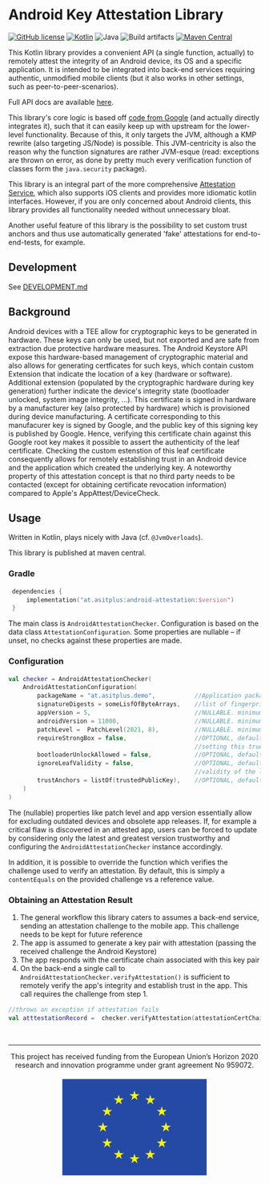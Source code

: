 # Android Key Attestation Library
[![GitHub license](https://img.shields.io/badge/license-Apache%20License%202.0-brightgreen.svg?style=flat)](http://www.apache.org/licenses/LICENSE-2.0) 
[![Kotlin](https://img.shields.io/badge/kotlin-1.8.21-blue.svg?logo=kotlin)](http://kotlinlang.org)
![Java](https://img.shields.io/badge/java-8/11-blue.svg?logo=OPENJDK)
![Build artifacts](https://github.com/a-sit-plus/android-attestation/actions/workflows/gradle-build.yml/badge.svg)
[![Maven Central](https://img.shields.io/maven-central/v/at.asitplus/android-attestation)](https://mvnrepository.com/artifact/at.asitplus/android-attestation/)

This Kotlin library provides a convenient API (a single function, actually) to remotely attest the integrity of an Android device, its OS and a specific application.
It is intended to be integrated into back-end services requiring authentic, unmodified mobile clients (but it also works in other settings, such as peer-to-peer-scenarios).

Full API docs are available <a href="https://a-sit-plus.github.io/android-attestation/android-attestation/at.asitplus.attestation.android/-android-attestation-configuration/index.html" target="_blank">here</a>.

This library's core logic is based off [code from Google](https://github.com/google/android-key-attestation) (and actually directly integrates it), such that it can easily keep up with upstream for the lower-level functionality.
Because of this, it only targets the JVM, although a KMP rewrite (also targeting JS/Node) is possible.
This JVM-centricity is also the reason why the function signatures are rather JVM-esque (read: exceptions are thrown on error,
as done by pretty much every verification function of classes form the `java.security` package).

This library is an integral part of the more comprehensive [Attestation Service](https://github.com/a-sit-plus/attestation-service), which also supports iOS clients and provides
more idiomatic kotlin interfaces.
However, if you are only concerned about Android clients, this library provides all functionality needed without unnecessary bloat.

Another useful feature of this library is the possibility to set custom trust anchors and thus use automatically generated 'fake' attestations
for end-to-end-tests, for example.

## Development

See [DEVELOPMENT.md](DEVELOPMENT.md)

## Background
Android devices with a TEE allow for cryptographic keys to be generated in hardware. These keys can only be used, but not exported and are safe from extraction due protective hardware measures. The Android Keystore API expose this hardware-based management of cryptographic material and also allows for generating certficates for such keys, which contain custom Extension that indicate the location of a key (hardware or software).
<br>
Additional extension (populated by the cryptographic hardware during key generation) further indicate the device's integrity state (bootloader unlocked, system image integrity, …). This certificate is signed in hardware by a manufacturer key (also protected by hardware) which is provisioned during device manufacturing. A certificate corresponding to this manufacurer key is signed by Google, and the public key of this signing key is published by Google.
Hence, verifying this certificate chain against this Google root key makes it possible to assert the authenticity of the leaf certificate. Checking the custom estenstion of this leaf certificate consequently allows for remotely establishing trust in an Android device and the application which created the underlying key.
A noteworthy property of this attestation concept is that no third party needs to be contacted (except for obtaining certificate revocation information) compared to Apple's AppAttest/DeviceCheck.

## Usage

Written in Kotlin, plays nicely with Java (cf. `@JvmOverloads`).

This library is published at maven central.
### Gradle

```kotlin
 dependencies {
     implementation("at.asitplus:android-attestation:$version")
 }
```

The main class is `AndroidAttestationChecker`. Configuration is based on the data class `AttestationConfiguration`. Some properties are nullable – if unset, no checks against these properties are made. 

### Configuration
```kotlin
val checker = AndroidAttestationChecker(
    AndroidAttestationConfiguration(
        packageName = "at.asitplus.demo",           //Application package name
        signatureDigests = someLisfOfByteArrays,    //list of fingerprint of official package signing certificates
        appVersion = 5,                             //NULLABLE. minimum app version considered trustworthy
        androidVersion = 11000,                     //NULLABLE. minimum android version considered to be trustworthy
        patchLevel =  PatchLevel(2021, 8),          //NULLABLE. minimum patch level (year, month) considered to be trustworthy
        requireStrongBox = false,                   //OPTIONAL, defaults to false. By default TEE security level is enough.
                                                    //setting this true would require keys to be created within a Titan HSM
        bootloaderUnlockAllowed = false,            //OPTIONAL, defaults to false. By default requires a locked bootloader to ensure device integrity
        ignoreLeafValidity = false,                 //OPTIONAL, defaults to false. Indicates whether to ignore the timely
                                                    //validity of the leaf certificate (looking at you, Samsung!)
        trustAnchors = listOf(trustedPublicKey),    //OPTIONAL, defaults to google HW attestation key. Useful for automated end-to-end tests
    )
)
```

The (nullable) properties like patch level and app version essentially allow for excluding outdated devices and obsolete app releases. If, for example a critical flaw is discovered in an attested app, users can be forced to update by considering only the latest and greatest version trustworthy and configuring the `AndroidAttestationChecker` instance accordingly.

In addition, it is possible to override the function which verifies the challenge used to verify an attestation.
By default, this is simply a `contentEquals` on the provided challenge vs a reference value.

### Obtaining an Attestation Result
1. The general workflow this library caters to assumes a back-end service, sending an attestation challenge to the mobile app. This challenge needs to be kept for future reference
2. The app is assumed to generate a key pair with attestation (passing the received challenge the Android Keystore)
3. The app responds with the certificate chain associated with this key pair
4. On the back-end a single call to `AndroidAttestationChecker.verifyAttestation()` is sufficient to remotely verify the app's integrity and establish trust in the app. This call requires the challenge from step 1.

```kotlin
//throws an exception if attestation fails
val atttestationRecord =  checker.verifyAttestation(attestationCertChain, Date(), challengeFromStep1)
```

<br>

---
<p align="center">
This project has received funding from the European Union’s Horizon 2020 research and innovation
programme under grant agreement No 959072.
</p>
<p align="center">
<img src="eu.svg" alt="EU flag">
</p>